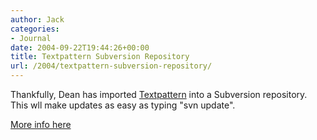 ```yaml
---
author: Jack
categories:
- Journal
date: 2004-09-22T19:44:26+00:00
title: Textpattern Subversion Repository
url: /2004/textpattern-subversion-repository/
---
```


Thankfully, Dean has imported [Textpattern][1] into a Subversion repository. This wll make updates as easy as typing "svn update".

[More info here][2]

 [1]: http://www.textpattern.com
 [2]: http://dev.textpattern.com/trac.cgi/wiki/TxpDevSubversion